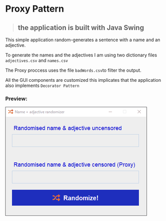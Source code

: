 # Proxy Pattern

> ## the application is built with Java Swing

This simple application random-generates a sentence with a name and an adjective.

To generate the names and the adjectives I am using two dictionary files `adjectives.csv` and `names.csv`

The Proxy proccess uses the file `badWords.csv`to filter the output.

All the GUI components are customized this implicates that the application also implements `Decorator Pattern`

### Preview:

![](img/preview.gif)
